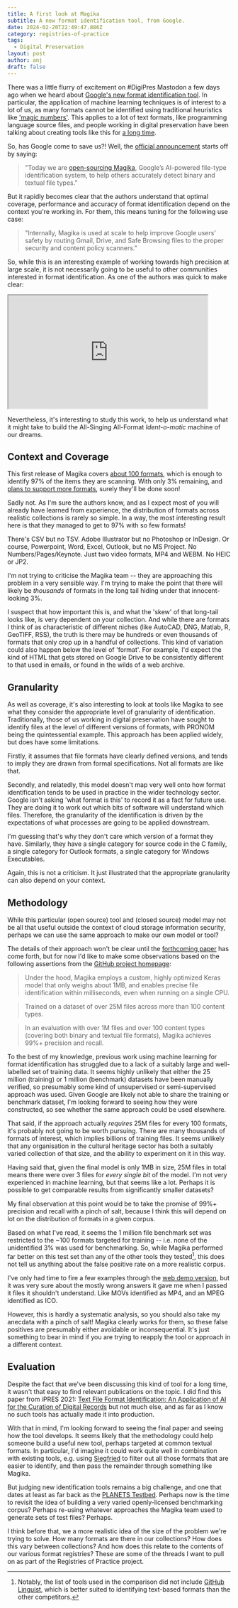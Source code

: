 ```yaml
---
title: A first look at Magika
subtitle: A new format identification tool, from Google.
date: 2024-02-20T22:49:47.886Z
category: registries-of-practice
tags:
  - Digital Preservation
layout: post
author: anj
draft: false
---
```

There was a little flurry of excitement on #DigiPres Mastodon a few days ago when we heard about [Google's new format identification tool](https://mastodon.social/@Ange/111939777883334772). In particular, the application of machine learning techniques is of interest to a lot of us, as many formats cannot be identified using traditional heuristics like ['magic numbers'](https://en.wikipedia.org/wiki/Magic_number_(programming)#In_files). This applies to a lot of text formats, like programming language source files, and people working in digital preservation have been talking about creating tools like this for [a long time](https://anjackson.net/2016/06/08/frontiers-in-format-identification/#developing-identification-techniques-for-text-formats).

So, has Google come to save us?!  Well, the [official announcement](https://opensource.googleblog.com/2024/02/magika-ai-powered-fast-and-efficient-file-type-identification.html) starts off by saying:

> "Today we are [open-sourcing Magika](https://google.github.io/magika/), Google’s AI-powered file-type identification system, to help others accurately detect binary and textual file types."

But it rapidly becomes clear that the authors understand that optimal coverage, performance and accuracy of format identification depend on the context you're working in. For them, this means tuning for the following use case:

> "Internally, Magika is used at scale to help improve Google users’ safety by routing Gmail, Drive, and Safe Browsing files to the proper security and content policy scanners."

So, while this is an interesting example of working towards high precision at large scale, it is not necessarily going to be useful to other communities interested in format identification.  As one of the authors was quick to make clear:

<iframe src="https://mastodon.social/@Ange/111943077577813361/embed" width="450" height="255" allowfullscreen="allowfullscreen" sandbox="allow-scripts allow-same-origin allow-popups allow-popups-to-escape-sandbox allow-forms"></iframe>

Nevertheless, it's interesting to study this work, to help us understand what it might take to build the All-Singing All-Format _Ident-o-matic_ machine of our dreams.

## Context and Coverage

This first release of Magika covers [about 100 formats](https://github.com/google/magika/blob/main/docs/supported-content-types-list.md), which is enough to identify 97% of the items they are scanning. With only 3% remaining, and [plans to support more formats](https://github.com/google/magika?tab=readme-ov-file#q-why-does-magika-support-only-100-content-types-and-not-many-more), surely they'll be done soon!

Sadly not.  As I'm sure the authors know, and as I expect most of you will already have learned from experience, the distribution of formats across realistic collections is rarely so simple. In a way, the most interesting result here is that they managed to get to 97% with so few formats!

There's CSV but no TSV. Adobe Illustrator but no Photoshop or InDesign. Or course, Powerpoint, Word, Excel, Outlook, but no MS Project. No Numbers/Pages/Keynote. Just two video formats, MP4 and WEBM. No HEIC or JP2. 

I'm not trying to criticise the Magika team -- they are approaching this problem in a very sensible way. I'm trying to make the point that there will likely be _thousands_ of formats in the long tail hiding under that innocent-looking 3%.

I suspect that how important this is, and what the 'skew' of that long-tail looks like, is very dependent on your collection. And while there are formats I think of as characteristic of different niches (like AutoCAD, DNG, Matlab, R, GeoTIFF, RSS), the truth is there may be hundreds or even thousands of formats that only crop up in a handful of collections. This kind of variation could also happen below the level of 'format'. For example, I'd expect the kind of HTML that gets stored on Google Drive to be consistently different to that used in emails, or found in the wilds of a web archive.

## Granularity

As well as coverage, it's also interesting to look at tools like Magika to see what they consider the appropriate level of granularity of identification.  Traditionally, those of us working in digital preservation have sought to identify files at the level of different versions of formats, with PRONOM being the quintessential example. This approach has been applied widely, but does have some limitations.

Firstly, it assumes that file formats have clearly defined versions, and tends to imply they are drawn from formal specifications. Not all formats are like that.

Secondly, and relatedly, this model doesn't map very well onto how format identification tends to be used in practice in the wider technology sector. Google isn't asking 'what format is this' to record it as a fact for future use.  They are doing it to work out which bits of software will understand which files. Therefore, the granularity of the identification is driven by the expectations of what processes are going to be applied downstream.

 I'm guessing that's why they don't care which version of a format they have. Similarly, they have a single category for source code in the C family, a single category for Outlook formats, a single category for Windows Executables.

Again, this is not a criticism. It just illustrated that the appropriate granularity can also depend on your context.

## Methodology

While this particular (open source) tool and (closed source) model may not be all that useful outside the context of cloud storage information security, perhaps we can use the same approach to make our own model or tool?

The details of their approach won't be clear until the [forthcoming paper](https://google.github.io/magika/) has come forth, but for now I'd like to make some observations based on the following assertions from the [GitHub project homepage](https://github.com/google/magika?tab=readme-ov-file#magika):

> Under the hood, Magika employs a custom, highly optimized Keras model that only weighs about 1MB, and enables precise file identification within milliseconds, even when running on a single CPU.

> Trained on a dataset of over 25M files across more than 100 content types.

> In an evaluation with over 1M files and over 100 content types (covering both binary and textual file formats), Magika achieves 99%+ precision and recall.

To the best of my knowledge, previous work using machine learning for format identification has struggled due to a lack of a suitably large and well-labelled set of training data. It seems highly unlikely that either the 25 million (training) or 1 million (benchmark) datasets have been manually verified, so presumably some kind of unsupervised or semi-supervised approach was used.  Given Google are likely not able to share the training or benchmark dataset, I'm looking forward to seeing how they were constructed, so see whether the same approach could be used elsewhere.

That said, if the approach actually _requires_ 25M files for every 100 formats, it's probably not going to be worth pursuing. There are many thousands of formats of interest, which implies billions of training files. It seems unlikely that any organisation in the cultural heritage sector has both a suitably varied collection of that size, and the ability to experiment on it in this way. 

Having said that, given the final model is only 1MB in size, 25M files in total means there were over 3 files for _every single bit_ of the model.  I'm not very experienced in machine learning, but that seems like a lot. Perhaps it is possible to get comparable results from significantly smaller datasets? 

My final observation at this point would be to take the promise of 99%+ precision and recall with a pinch of salt, because I think this will depend on lot on the distribution of formats in a given corpus.

Based on what I've read, it seems the 1 million file benchmark set was restricted to the ~100 formats targeted for training -- i.e. none of the unidentified 3% was used for benchmarking. So, while Magika performed far better on this test set than any of the other tools they tested[^1], this does not tell us anything about the false positive rate on a more realistic corpus.

I've only had time to fire a few examples through the [web demo version](https://google.github.io/magika/), but it was very sure about the mostly wrong answers it gave me when I passed it files it shouldn't understand. Like MOVs identified as MP4, and an MPEG identified as ICO.

However, this is hardly a systematic analysis, so you should also take my anecdata with a pinch of salt! Magika clearly works for them, so these false positives are presumably either avoidable or inconsequential. It's just something to bear in mind if you are trying to reapply the tool or approach in a different context.

## Evaluation

Despite the fact that we've been discussing this kind of tool for a long time, it wasn't that easy to find relevant publications on the topic.  I did find this paper from iPRES 2021: [Text File Format Identification: An Application of AI for the Curation of Digital Records](https://phaidra.univie.ac.at/detail/o:1424885) but not much else, and as far as I know no such tools has actually made it into production.

With that in mind, I'm looking forward to seeing the final paper and seeing how the tool develops.  It seems likely that the methodology could help someone build a useful new tool, perhaps targeted at common textual formats.  In particular, I'd imagine it could work quite well in combination with existing tools, e.g. using [Siegfried](https://www.itforarchivists.com/siegfried) to filter out all those formats that are easier to identify, and then pass the remainder through something like Magika.

But judging new identification tools remains a big challenge, and one that dates at least as far back as the [PLANETS Testbed](https://planets-project.eu/about/#objectives).  Perhaps now is the time to revisit the idea of building a very varied openly-licensed benchmarking corpus? Perhaps re-using whatever approaches the Magika team used to generate sets of test files? Perhaps.

I think before that, we a more realistic idea of the size of the problem we're trying to solve. How many formats are there in our collections? How does this vary between collections? And how does this relate to the contents of our various format registries?  These are some of the threads I want to pull on as part of the Registries of Practice project. 

[^1]: Notably, the list of tools used in the comparison did not include [GitHub Linguist](https://github.com/github-linguist/linguist?tab=readme-ov-file#linguist), which is better suited to identifying text-based formats than the other competitors.
